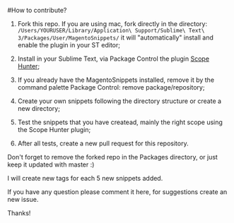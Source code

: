 #How to contribute?

1. Fork this repo. If you are using mac, fork directly in the directory:
`/Users/YOURUSER/Library/Application\ Support/Sublime\ Text\ 3/Packages/User/MagentoSnippets/` it will "automatically" install and enable the plugin in your ST editor;

1. Install in your Sublime Text, via Package Control the plugin [Scope Hunter](https://packagecontrol.io/packages/ScopeHunter);

1. If you already have the MagentoSnippets installed, remove it by the command palette Package Control: remove package/repository;

1. Create your own snippets following the directory structure or create a new directory;

1. Test the snippets that you have createad, mainly the right scope using the Scope Hunter plugin;

1. After all tests, create a new pull request for this repository.


Don't forget to remove the forked repo in the Packages directory, or just keep it updated with master :)


I will create new tags for each 5 new snippets added.

If you have any question please comment it here, for suggestions create an new issue.

Thanks!
